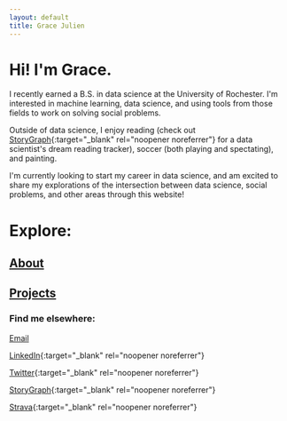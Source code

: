 ```yaml
---
layout: default
title: Grace Julien
---
```

# Hi! I'm Grace.
I recently earned a B.S. in data science at the University of Rochester. I'm interested in machine learning, data science, and using tools from those fields to work on solving social problems.

Outside of data science, I enjoy reading (check out [StoryGraph](https://app.thestorygraph.com/profile/grace_gr8){:target="_blank" rel="noopener noreferrer"} for a data scientist's dream reading tracker), soccer (both playing and spectating), and painting.

I'm currently looking to start my career in data science, and am excited to share my explorations of the intersection between data science, social problems, and other areas through this website!

# Explore:

## [About](./about)

## [Projects](./projects)


### Find me elsewhere:

[Email](mailto:grace.e.julien@gmail.com)

[LinkedIn](https://www.linkedin.com/in/grace-julien/){:target="_blank" rel="noopener noreferrer"}

[Twitter](https://twitter.com/grace_e_julien){:target="_blank" rel="noopener noreferrer"}

[StoryGraph](https://app.thestorygraph.com/profile/grace_gr8){:target="_blank" rel="noopener noreferrer"}

[Strava](https://www.strava.com/athletes/69743397){:target="_blank" rel="noopener noreferrer"}